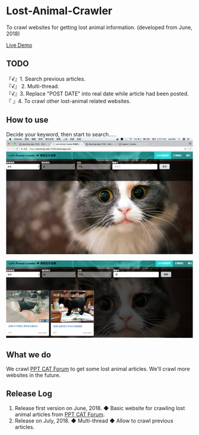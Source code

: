 # Lost-Animal-Crawler
To crawl websites for getting lost animal information. (developed from June, 2018)

[Live Demo](https://blooming-lake-11123.herokuapp.com/)

## TODO
『√』1. Search previous articles.<br>
『√』 2. Multi-thread.<br>
『√』3. Replace "POST DATE" into real date while article had been posted.<br>
『 』4. To crawl other lost-animal related websites.<br>

## How to use

Decide your keyword, then start to search.....
![alt text](https://github.com/cutejaneii/Lost-Animal-Crawler/blob/master/img1.png)

![alt text](https://github.com/cutejaneii/Lost-Animal-Crawler/blob/master/img2.png)


## What we do
We crawl [PPT CAT Forum](https://www.ptt.cc/bbs/cat/index.html/) to get some lost animal articles. We'll crawl more websites in the future.

## Release Log
 1. Release first version on June, 2018.
    ◆ Basic website for crawling lost animal articles from [PPT CAT Forum](https://www.ptt.cc/bbs/cat/index.html/).
 2. Release on July, 2018.
    ◆ Multi-thread
    ◆ Allow to crawl previous articles.
